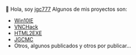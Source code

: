 👋 Hola, soy [jgc777](http://tinyurl.com/Jgc777)
Algunos de mis proyectos son:
- [Win10IE](tinyurl.com/Win10IE-web)
- [VNCHack](tinyurl.com/VNCHack-web)
- [HTML2EXE](tinyurl.com/HTML2EXE-web)
- [JGCMC](tinyurl.com/JGCMC-web)
- Otros, algunos publicados y otros por publicar...
